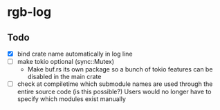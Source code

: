 # rgb-log

## Todo

- [x] bind crate name automatically in log line
- [ ] make tokio optional (sync::Mutex)
  - Make buf.rs its own package so a bunch of tokio features can be disabled in the main crate
- [ ] check at compiletime which submodule names are used through the entire source code (is this possible?) Users would no longer have to specify which modules exist manually
